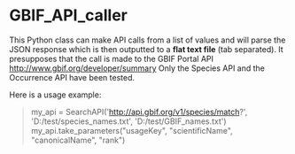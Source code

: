 GBIF_API_caller
===============

This Python class can make API calls from a list of values and will parse the JSON response which is then outputted to a **flat text file** (tab separated).
It presupposes that the call is made to the GBIF Portal API http://www.gbif.org/developer/summary
Only the Species API and the Occurrence API have been tested.

Here is a usage example:

>my_api = SearchAPI('http://api.gbif.org/v1/species/match?', 'D:/test/species_names.txt', 'D:/test/GBIF_names.txt')
>my_api.take_parameters("usageKey", "scientificName", "canonicalName", "rank")

